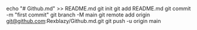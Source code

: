 echo "# Github.md" >> README.md
git init
git add README.md
git commit -m "first commit"
git branch -M main
git remote add origin git@github.com:Rexblazy/Github.md.git
git push -u origin main
